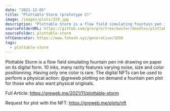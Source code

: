 ```yaml
---
date: "2021-12-05"
title: "Plottable Storm (prototype 2)"
image: /images/plots/329.jpg
description: "Plottable Storm is a flow field simulating fountain pen ink drawing on paper on its digital form. 10 inks, many rarity features varying noise, size and color positionning. Having only one color is rare. The digital NFTs can be used to perform a physical action: @greweb plotting on demand a fountain pen plot for those who also want physical originals."
sourceFolderURL: https://github.com/gre/gre/tree/master/doodles/plottable-storm
sourceFolder: plottable-storm
nftGenerator: https://www.fxhash.xyz/generative/1050
tags:
  - plottable-storm
---
```


Plottable Storm is a flow field simulating fountain pen ink drawing on paper on its digital form. 10 inks, many rarity features varying noise, size and color positionning. Having only one color is rare. The digital NFTs can be used to perform a physical action: @greweb plotting on demand a fountain pen plot for those who also want physical originals.

Full Article: https://greweb.me/2021/11/plottable-storm

Request for plot with the NFT: https://greweb.me/plots/nft
